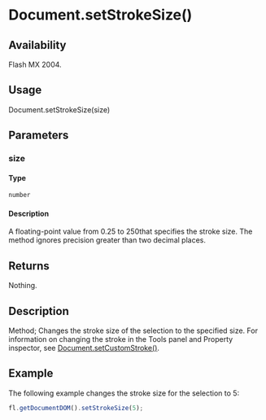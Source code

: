# Document.setStrokeSize()

## Availability

Flash MX 2004.

## Usage

Document.setStrokeSize(size)

## Parameters

### **size**

#### Type

```typescript
number
```

#### Description

A floating-point value from 0.25 to 250that specifies the stroke size. The method ignores precision greater than two decimal places.

## Returns

Nothing.

## Description

Method; Changes the stroke size of the selection to the specified size. For information on changing the stroke in the Tools panel and Property inspector, see [Document.setCustomStroke()](../Document_object/Document480.md).

## Example

The following example changes the stroke size for the selection to 5:

```javascript
fl.getDocumentDOM().setStrokeSize(5);
```
